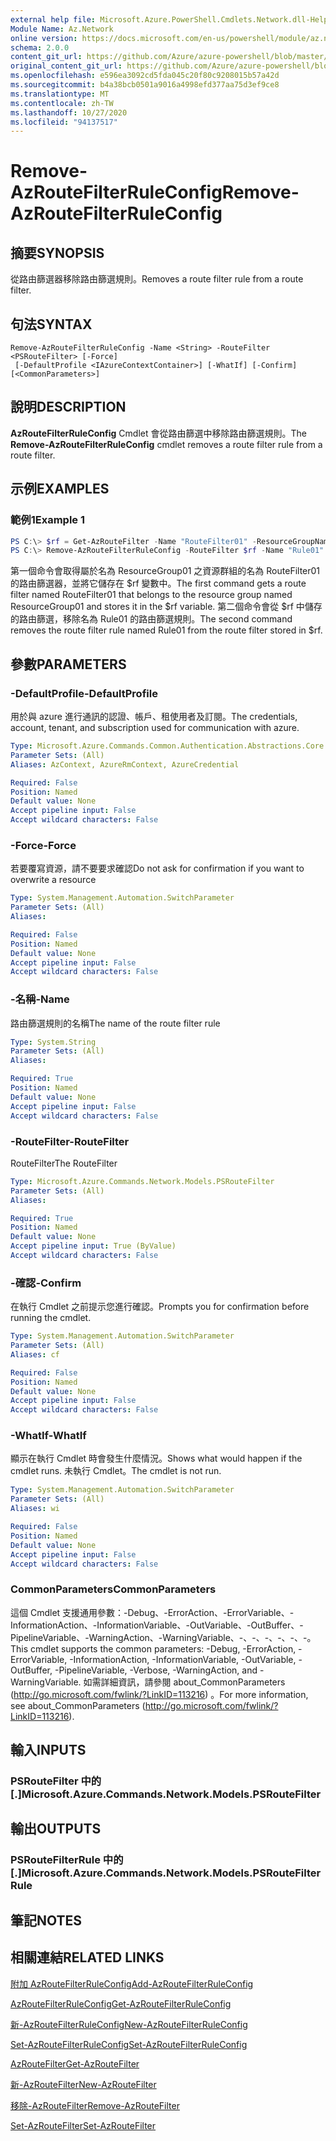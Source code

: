```yaml
---
external help file: Microsoft.Azure.PowerShell.Cmdlets.Network.dll-Help.xml
Module Name: Az.Network
online version: https://docs.microsoft.com/en-us/powershell/module/az.network/remove-azroutefilterruleconfig
schema: 2.0.0
content_git_url: https://github.com/Azure/azure-powershell/blob/master/src/Network/Network/help/Remove-AzRouteFilterRuleConfig.md
original_content_git_url: https://github.com/Azure/azure-powershell/blob/master/src/Network/Network/help/Remove-AzRouteFilterRuleConfig.md
ms.openlocfilehash: e596ea3092cd5fda045c20f80c9208015b57a42d
ms.sourcegitcommit: b4a38bcb0501a9016a4998efd377aa75d3ef9ce8
ms.translationtype: MT
ms.contentlocale: zh-TW
ms.lasthandoff: 10/27/2020
ms.locfileid: "94137517"
---
```

# <span data-ttu-id="1ffc1-101">Remove-AzRouteFilterRuleConfig</span><span class="sxs-lookup"><span data-stu-id="1ffc1-101">Remove-AzRouteFilterRuleConfig</span></span>

## <span data-ttu-id="1ffc1-102">摘要</span><span class="sxs-lookup"><span data-stu-id="1ffc1-102">SYNOPSIS</span></span>
<span data-ttu-id="1ffc1-103">從路由篩選器移除路由篩選規則。</span><span class="sxs-lookup"><span data-stu-id="1ffc1-103">Removes a route filter rule from a route filter.</span></span>

## <span data-ttu-id="1ffc1-104">句法</span><span class="sxs-lookup"><span data-stu-id="1ffc1-104">SYNTAX</span></span>

```
Remove-AzRouteFilterRuleConfig -Name <String> -RouteFilter <PSRouteFilter> [-Force]
 [-DefaultProfile <IAzureContextContainer>] [-WhatIf] [-Confirm] [<CommonParameters>]
```

## <span data-ttu-id="1ffc1-105">說明</span><span class="sxs-lookup"><span data-stu-id="1ffc1-105">DESCRIPTION</span></span>
<span data-ttu-id="1ffc1-106">**AzRouteFilterRuleConfig** Cmdlet 會從路由篩選中移除路由篩選規則。</span><span class="sxs-lookup"><span data-stu-id="1ffc1-106">The **Remove-AzRouteFilterRuleConfig** cmdlet removes a route filter rule from a route filter.</span></span>

## <span data-ttu-id="1ffc1-107">示例</span><span class="sxs-lookup"><span data-stu-id="1ffc1-107">EXAMPLES</span></span>

### <span data-ttu-id="1ffc1-108">範例1</span><span class="sxs-lookup"><span data-stu-id="1ffc1-108">Example 1</span></span>
```powershell
PS C:\> $rf = Get-AzRouteFilter -Name "RouteFilter01" -ResourceGroupName "ResourceGroup01"
PS C:\> Remove-AzRouteFilterRuleConfig -RouteFilter $rf -Name "Rule01"
```

<span data-ttu-id="1ffc1-109">第一個命令會取得屬於名為 ResourceGroup01 之資源群組的名為 RouteFilter01 的路由篩選器，並將它儲存在 $rf 變數中。</span><span class="sxs-lookup"><span data-stu-id="1ffc1-109">The first command gets a route filter named RouteFilter01 that belongs to the resource group named ResourceGroup01 and stores it in the $rf variable.</span></span>
<span data-ttu-id="1ffc1-110">第二個命令會從 $rf 中儲存的路由篩選，移除名為 Rule01 的路由篩選規則。</span><span class="sxs-lookup"><span data-stu-id="1ffc1-110">The second command removes the route filter rule named Rule01 from the route filter stored in $rf.</span></span>

## <span data-ttu-id="1ffc1-111">參數</span><span class="sxs-lookup"><span data-stu-id="1ffc1-111">PARAMETERS</span></span>

### <span data-ttu-id="1ffc1-112">-DefaultProfile</span><span class="sxs-lookup"><span data-stu-id="1ffc1-112">-DefaultProfile</span></span>
<span data-ttu-id="1ffc1-113">用於與 azure 進行通訊的認證、帳戶、租使用者及訂閱。</span><span class="sxs-lookup"><span data-stu-id="1ffc1-113">The credentials, account, tenant, and subscription used for communication with azure.</span></span>

```yaml
Type: Microsoft.Azure.Commands.Common.Authentication.Abstractions.Core.IAzureContextContainer
Parameter Sets: (All)
Aliases: AzContext, AzureRmContext, AzureCredential

Required: False
Position: Named
Default value: None
Accept pipeline input: False
Accept wildcard characters: False
```

### <span data-ttu-id="1ffc1-114">-Force</span><span class="sxs-lookup"><span data-stu-id="1ffc1-114">-Force</span></span>
<span data-ttu-id="1ffc1-115">若要覆寫資源，請不要要求確認</span><span class="sxs-lookup"><span data-stu-id="1ffc1-115">Do not ask for confirmation if you want to overwrite a resource</span></span>

```yaml
Type: System.Management.Automation.SwitchParameter
Parameter Sets: (All)
Aliases:

Required: False
Position: Named
Default value: None
Accept pipeline input: False
Accept wildcard characters: False
```

### <span data-ttu-id="1ffc1-116">-名稱</span><span class="sxs-lookup"><span data-stu-id="1ffc1-116">-Name</span></span>
<span data-ttu-id="1ffc1-117">路由篩選規則的名稱</span><span class="sxs-lookup"><span data-stu-id="1ffc1-117">The name of the route filter rule</span></span>

```yaml
Type: System.String
Parameter Sets: (All)
Aliases:

Required: True
Position: Named
Default value: None
Accept pipeline input: False
Accept wildcard characters: False
```

### <span data-ttu-id="1ffc1-118">-RouteFilter</span><span class="sxs-lookup"><span data-stu-id="1ffc1-118">-RouteFilter</span></span>
<span data-ttu-id="1ffc1-119">RouteFilter</span><span class="sxs-lookup"><span data-stu-id="1ffc1-119">The RouteFilter</span></span>

```yaml
Type: Microsoft.Azure.Commands.Network.Models.PSRouteFilter
Parameter Sets: (All)
Aliases:

Required: True
Position: Named
Default value: None
Accept pipeline input: True (ByValue)
Accept wildcard characters: False
```

### <span data-ttu-id="1ffc1-120">-確認</span><span class="sxs-lookup"><span data-stu-id="1ffc1-120">-Confirm</span></span>
<span data-ttu-id="1ffc1-121">在執行 Cmdlet 之前提示您進行確認。</span><span class="sxs-lookup"><span data-stu-id="1ffc1-121">Prompts you for confirmation before running the cmdlet.</span></span>

```yaml
Type: System.Management.Automation.SwitchParameter
Parameter Sets: (All)
Aliases: cf

Required: False
Position: Named
Default value: None
Accept pipeline input: False
Accept wildcard characters: False
```

### <span data-ttu-id="1ffc1-122">-WhatIf</span><span class="sxs-lookup"><span data-stu-id="1ffc1-122">-WhatIf</span></span>
<span data-ttu-id="1ffc1-123">顯示在執行 Cmdlet 時會發生什麼情況。</span><span class="sxs-lookup"><span data-stu-id="1ffc1-123">Shows what would happen if the cmdlet runs.</span></span> <span data-ttu-id="1ffc1-124">未執行 Cmdlet。</span><span class="sxs-lookup"><span data-stu-id="1ffc1-124">The cmdlet is not run.</span></span>

```yaml
Type: System.Management.Automation.SwitchParameter
Parameter Sets: (All)
Aliases: wi

Required: False
Position: Named
Default value: None
Accept pipeline input: False
Accept wildcard characters: False
```

### <span data-ttu-id="1ffc1-125">CommonParameters</span><span class="sxs-lookup"><span data-stu-id="1ffc1-125">CommonParameters</span></span>
<span data-ttu-id="1ffc1-126">這個 Cmdlet 支援通用參數：-Debug、-ErrorAction、-ErrorVariable、-InformationAction、-InformationVariable、-OutVariable、-OutBuffer、-PipelineVariable、-WarningAction、-WarningVariable、-、-、-、-、-、-。</span><span class="sxs-lookup"><span data-stu-id="1ffc1-126">This cmdlet supports the common parameters: -Debug, -ErrorAction, -ErrorVariable, -InformationAction, -InformationVariable, -OutVariable, -OutBuffer, -PipelineVariable, -Verbose, -WarningAction, and -WarningVariable.</span></span> <span data-ttu-id="1ffc1-127">如需詳細資訊，請參閱 about_CommonParameters (http://go.microsoft.com/fwlink/?LinkID=113216) 。</span><span class="sxs-lookup"><span data-stu-id="1ffc1-127">For more information, see about_CommonParameters (http://go.microsoft.com/fwlink/?LinkID=113216).</span></span>

## <span data-ttu-id="1ffc1-128">輸入</span><span class="sxs-lookup"><span data-stu-id="1ffc1-128">INPUTS</span></span>

### <span data-ttu-id="1ffc1-129">PSRouteFilter 中的 [.]</span><span class="sxs-lookup"><span data-stu-id="1ffc1-129">Microsoft.Azure.Commands.Network.Models.PSRouteFilter</span></span>

## <span data-ttu-id="1ffc1-130">輸出</span><span class="sxs-lookup"><span data-stu-id="1ffc1-130">OUTPUTS</span></span>

### <span data-ttu-id="1ffc1-131">PSRouteFilterRule 中的 [.]</span><span class="sxs-lookup"><span data-stu-id="1ffc1-131">Microsoft.Azure.Commands.Network.Models.PSRouteFilterRule</span></span>

## <span data-ttu-id="1ffc1-132">筆記</span><span class="sxs-lookup"><span data-stu-id="1ffc1-132">NOTES</span></span>

## <span data-ttu-id="1ffc1-133">相關連結</span><span class="sxs-lookup"><span data-stu-id="1ffc1-133">RELATED LINKS</span></span>

[<span data-ttu-id="1ffc1-134">附加 AzRouteFilterRuleConfig</span><span class="sxs-lookup"><span data-stu-id="1ffc1-134">Add-AzRouteFilterRuleConfig</span></span>](./Add-AzRouteFilterRuleConfig.md)

[<span data-ttu-id="1ffc1-135">AzRouteFilterRuleConfig</span><span class="sxs-lookup"><span data-stu-id="1ffc1-135">Get-AzRouteFilterRuleConfig</span></span>](./Get-AzRouteFilterRuleConfig.md)

[<span data-ttu-id="1ffc1-136">新-AzRouteFilterRuleConfig</span><span class="sxs-lookup"><span data-stu-id="1ffc1-136">New-AzRouteFilterRuleConfig</span></span>](./New-AzRouteFilterRuleConfig.md)

[<span data-ttu-id="1ffc1-137">Set-AzRouteFilterRuleConfig</span><span class="sxs-lookup"><span data-stu-id="1ffc1-137">Set-AzRouteFilterRuleConfig</span></span>](./Set-AzRouteFilterRuleConfig.md)

[<span data-ttu-id="1ffc1-138">AzRouteFilter</span><span class="sxs-lookup"><span data-stu-id="1ffc1-138">Get-AzRouteFilter</span></span>](./Get-AzRouteFilter.md)

[<span data-ttu-id="1ffc1-139">新-AzRouteFilter</span><span class="sxs-lookup"><span data-stu-id="1ffc1-139">New-AzRouteFilter</span></span>](./New-AzRouteFilter.md)

[<span data-ttu-id="1ffc1-140">移除-AzRouteFilter</span><span class="sxs-lookup"><span data-stu-id="1ffc1-140">Remove-AzRouteFilter</span></span>](./Remove-AzRouteFilter.md)

[<span data-ttu-id="1ffc1-141">Set-AzRouteFilter</span><span class="sxs-lookup"><span data-stu-id="1ffc1-141">Set-AzRouteFilter</span></span>](./Set-AzRouteFilter.md)
